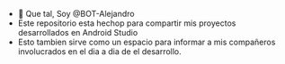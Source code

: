 - 👋 Que tal, Soy @BOT-Alejandro
- Este repositorio esta hechop para compartir mis proyectos desarrollados en Android Studio
- Esto tambien sirve como un espacio para informar a mis compañeros involucrados en el dia a dia de el desarrollo.
